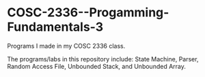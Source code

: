 # COSC-2336--Progamming-Fundamentals-3
Programs I made in my COSC 2336 class. 

The programs/labs in this repository include:
State Machine, Parser, Random Access File, Unbounded Stack, and Unbounded Array.


